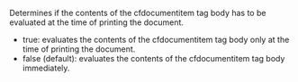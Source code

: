 Determines if the contents of the cfdocumentitem tag body has to be evaluated at the time of printing the document.

- true: evaluates the contents of the cfdocumentitem tag body only at the time of printing the document.
- false (default): evaluates the contents of the cfdocumentitem tag body immediately.